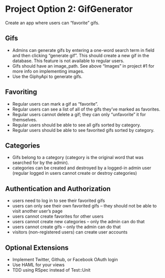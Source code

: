 # Project Option 2: GifGenerator

Create an app where users can “favorite” gifs.

## Gifs

  * Admins can generate gifs by entering a one-word search term in field and then clicking “generate gif”. This should create a new gif in the database. This feature is not available to regular users.
  * Gifs should have an image_path. See above “Images” in project #1 for more info on implementing images.
  * Use the GiphyApi to generate gifs.

## Favoriting

  * Regular users can mark a gif as “favorite”.
  * Regular users can see a list of all of the gifs they’ve marked as favorites.
  * Regular users cannot delete a gif; they can only “unfavorite” it for themselves.
  * Regular users should be able to see all gifs sorted by category.
  * Regular users should be able to see favorited gifs sorted by category.

## Categories

  * Gifs belong to a category (category is the original word that was searched for by the admin).
  * categories can be created and destroyed by a logged-in admin user (regular logged in users cannot create or destroy categories)

## Authentication and Authorization

  * users need to log in to see their favorited gifs
  * users can only see their own favorited gifs – they should not be able to visit another user’s page
  * users cannot create favorites for other users
  * users cannot create new categories – only the admin can do that
  * users cannot create gifs – only the admin can do that
  * visitors (non-registered users) can create user accounts

## Optional Extensions

  * Implement Twitter, Github, or Facebook OAuth login
  * Use HAML for your views
  * TDD using RSpec instead of Test::Unit
